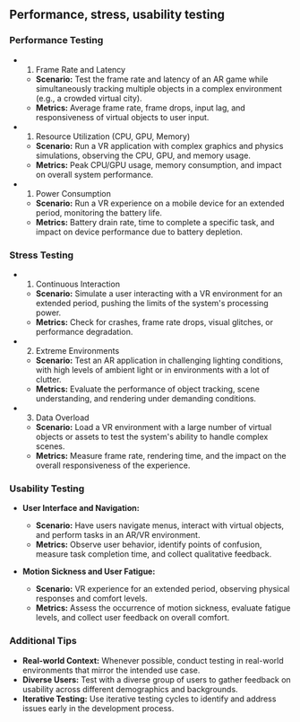 ## Performance, stress, usability testing

### Performance Testing

* 1. Frame Rate and Latency
  * **Scenario:** Test the frame rate and latency of an AR game while simultaneously tracking multiple objects in a complex environment (e.g., a crowded virtual city).
  * **Metrics:** Average frame rate, frame drops, input lag, and responsiveness of virtual objects to user input.

* 1. Resource Utilization (CPU, GPU, Memory)
  * **Scenario:** Run a VR application with complex graphics and physics simulations, observing the CPU, GPU, and memory usage.
  * **Metrics:** Peak CPU/GPU usage, memory consumption, and impact on overall system performance.

* 1. Power Consumption
  * **Scenario:** Run a VR experience on a mobile device for an extended period, monitoring the battery life.
  * **Metrics:** Battery drain rate, time to complete a specific task, and impact on device performance due to battery depletion.

### Stress Testing

* 1. Continuous Interaction
  * **Scenario:** Simulate a user interacting with a VR environment for an extended period, pushing the limits of the system's processing power.
  * **Metrics:** Check for crashes, frame rate drops, visual glitches, or performance degradation.

* 2. Extreme Environments
  * **Scenario:** Test an AR application in challenging lighting conditions, with high levels of ambient light or in environments with a lot of clutter.
  * **Metrics:** Evaluate the performance of object tracking, scene understanding, and rendering under demanding conditions.

* 3. Data Overload
  * **Scenario:** Load a VR environment with a large number of virtual objects or assets to test the system's ability to handle complex scenes.
  * **Metrics:** Measure frame rate, rendering time, and the impact on the overall responsiveness of the experience.

### Usability Testing

* **User Interface and Navigation:**
  * **Scenario:** Have users navigate menus, interact with virtual objects, and perform tasks in an AR/VR environment.
  * **Metrics:** Observe user behavior, identify points of confusion, measure task completion time, and collect qualitative feedback.

* **Motion Sickness and User Fatigue:**
  * **Scenario:** VR experience for an extended period, observing physical responses and comfort levels.
  * **Metrics:** Assess the occurrence of motion sickness, evaluate fatigue levels, and collect user feedback on overall comfort.

### Additional Tips

* **Real-world Context:** Whenever possible, conduct testing in real-world environments that mirror the intended use case.
* **Diverse Users:** Test with a diverse group of users to gather feedback on usability across different demographics and backgrounds.
* **Iterative Testing:** Use iterative testing cycles to identify and address issues early in the development process.